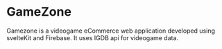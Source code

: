 # GameZone

Gamezone is a videogame eCommerce web application developed using svelteKit and Firebase. It uses IGDB api for videogame data.
